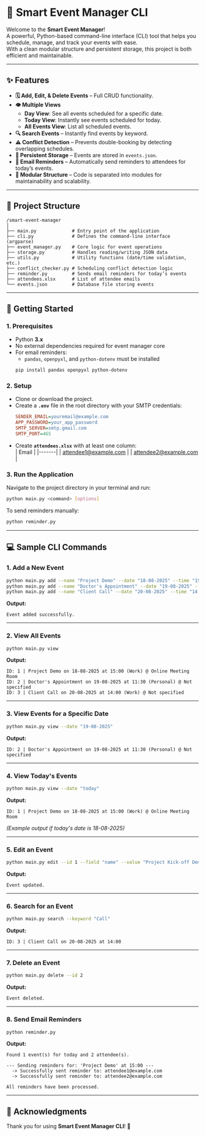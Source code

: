 # 📅 Smart Event Manager CLI

Welcome to the **Smart Event Manager**!  
A powerful, Python-based command-line interface (CLI) tool that helps you schedule, manage, and track your events with ease.  
With a clean modular structure and persistent storage, this project is both efficient and maintainable.  

---

## ✨ Features

- **🗓️ Add, Edit, & Delete Events** – Full CRUD functionality.  
- **👁️ Multiple Views**  
  - **Day View**: See all events scheduled for a specific date.  
  - **Today View**: Instantly see events scheduled for today.  
  - **All Events View**: List all scheduled events.  
- **🔍 Search Events** – Instantly find events by keyword.  
- **⚠️ Conflict Detection** – Prevents double-booking by detecting overlapping schedules.  
- **💾 Persistent Storage** – Events are stored in `events.json`.  
- **📧 Email Reminders** – Automatically send reminders to attendees for today’s events.  
- **🧩 Modular Structure** – Code is separated into modules for maintainability and scalability.  

---

## 📂 Project Structure

```
/smart-event-manager
│
├── main.py             # Entry point of the application
├── cli.py              # Defines the command-line interface (argparse)
├── event_manager.py    # Core logic for event operations
├── storage.py          # Handles reading/writing JSON data
├── utils.py            # Utility functions (date/time validation, etc.)
├── conflict_checker.py # Scheduling conflict detection logic
├── reminder.py         # Sends email reminders for today’s events
├── attendees.xlsx      # List of attendee emails
└── events.json         # Database file storing events
```

---

## 🚀 Getting Started

### 1. Prerequisites
- Python **3.x**  
- No external dependencies required for event manager core  
- For email reminders:  
  - `pandas`, `openpyxl`, and `python-dotenv` must be installed  
  ```bash
  pip install pandas openpyxl python-dotenv
  ```

### 2. Setup
- Clone or download the project.  
- Create a **`.env`** file in the root directory with your SMTP credentials:  
  ```ini
  SENDER_EMAIL=youremail@example.com
  APP_PASSWORD=your_app_password
  SMTP_SERVER=smtp.gmail.com
  SMTP_PORT=465
  ```  
- Create **`attendees.xlsx`** with at least one column:  
  | Email |
  |-------|
  | attendee1@example.com |
  | attendee2@example.com |

### 3. Run the Application
Navigate to the project directory in your terminal and run:

```bash
python main.py <command> [options]
```

To send reminders manually:
```bash
python reminder.py
```

---

## 💻 Sample CLI Commands

### 1. Add a New Event
```bash
python main.py add --name "Project Demo" --date "18-08-2025" --time "15:00" --type "Work" --location "Main Auditorium"
python main.py add --name "Doctor's Appointment" --date "19-08-2025" --time "11:30" --type "Personal"
python main.py add --name "Client Call" --date "20-08-2025" --time "14:00" --type "Work"
```
**Output:**
```
Event added successfully.
```

---

### 2. View All Events
```bash
python main.py view
```
**Output:**
```
ID: 1 | Project Demo on 18-08-2025 at 15:00 (Work) @ Online Meeting Room
ID: 2 | Doctor's Appointment on 19-08-2025 at 11:30 (Personal) @ Not specified
ID: 3 | Client Call on 20-08-2025 at 14:00 (Work) @ Not specified
```

---

### 3. View Events for a Specific Date
```bash
python main.py view --date "19-08-2025"
```
**Output:**
```
ID: 2 | Doctor's Appointment on 19-08-2025 at 11:30 (Personal) @ Not specified
```

---

### 4. View Today's Events
```bash
python main.py view --date "today"
```
**Output:**
```
ID: 1 | Project Demo on 18-08-2025 at 15:00 (Work) @ Online Meeting Room
```
*(Example output if today's date is 18-08-2025)*

---

### 5. Edit an Event
```bash
python main.py edit --id 1 --field "name" --value "Project Kick-off Demo"
```
**Output:**
```
Event updated.
```

---

### 6. Search for an Event
```bash
python main.py search --keyword "Call"
```
**Output:**
```
ID: 3 | Client Call on 20-08-2025 at 14:00
```

---

### 7. Delete an Event
```bash
python main.py delete --id 2
```
**Output:**
```
Event deleted.
```

---

### 8. Send Email Reminders
```bash
python reminder.py
```
**Output:**
```
Found 1 event(s) for today and 2 attendee(s).

--- Sending reminders for: 'Project Demo' at 15:00 ---
  -> Successfully sent reminder to: attendee1@example.com
  -> Successfully sent reminder to: attendee2@example.com

All reminders have been processed.
```

---

## 🙌 Acknowledgments
Thank you for using **Smart Event Manager CLI**! 🎉  
